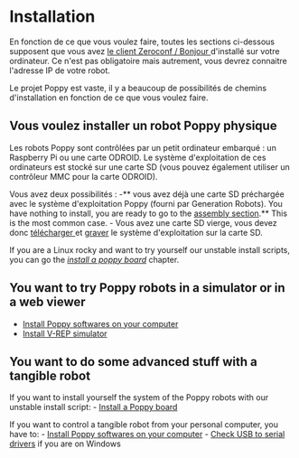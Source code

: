 # Installation

En fonction de ce que vous voulez faire, toutes les sections ci-dessous supposent que vous avez [ le client Zeroconf / Bonjour ](install-zeroconf.md) d'installé sur votre ordinateur. Ce n'est pas obligatoire mais autrement, vous devrez connaitre l'adresse IP de votre robot.

Le projet Poppy est vaste, il y a beaucoup de possibilités de chemins d'installation en fonction de ce que vous voulez faire.

## Vous voulez installer un robot Poppy physique

Les robots Poppy sont contrôlées par un petit ordinateur embarqué : un Raspberry Pi ou une carte ODROID. Le système d'exploitation de ces ordinateurs est stocké sur une carte SD (vous pouvez également utiliser un contrôleur MMC pour la carte ODROID).

Vous avez deux possibilités : -** vous avez déjà une carte SD préchargée avec le système d'exploitation Poppy (fourni par Generation Robots). You have nothing to install, you are ready to go to the [assembly section](../assembly-guides/README.md).** This is the most common case. - Vous avez une carte SD vierge, vous devez donc [ télécharger ](burn-an-image-file.md#download-the-image) et [graver](burn-an-image-file.md#write-an-image-to-the-sd-card) le système d'exploitation sur la carte SD.

If you are a Linux rocky and want to try yourself our unstable install scripts, you can go the [*install a poppy board*](install-a-poppy-board.md) chapter.

## You want to try Poppy robots in a simulator or in a web viewer

- [Install Poppy softwares on your computer](install-poppy-softwares.md)
- [Install V-REP simulator](install-vrep.md)

## You want to do some advanced stuff with a tangible robot

If you want to install yourself the system of the Poppy robots with our unstable install script: - [Install a Poppy board](install-a-poppy-board.md)

If you want to control a tangible robot from your personal computer, you have to: - [Install Poppy softwares on your computer](install-poppy-softwares.md) - [Check USB to serial drivers](install-drivers.md) if you are on Windows